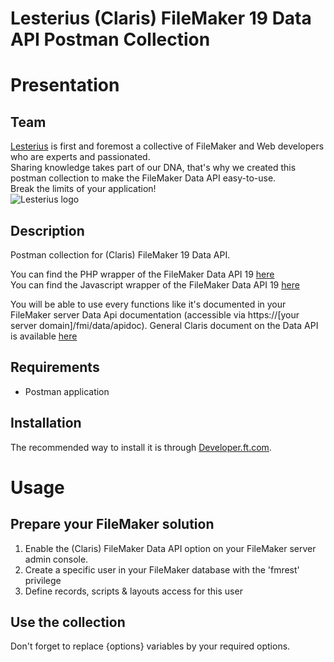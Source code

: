 Lesterius (Claris) FileMaker 19 Data API Postman Collection
=======================

# Presentation

## Team
[Lesterius](https://www.lesterius.com "Lesterius") is first and foremost a collective of FileMaker and Web developers who are experts and passionated.\
Sharing knowledge takes part of our DNA, that's why we created this postman collection to make the FileMaker Data API easy-to-use.\
Break the limits of your application!\
![Lesterius logo](http://i1.createsend1.com/ei/r/29/D33/DFF/183501/csfinal/Mailing_Lesterius-logo.png "Lesterius")

## Description

Postman collection for (Claris) FileMaker 19 Data API.

You can find the PHP wrapper of the FileMaker Data API 19 [here](https://github.com/myFMbutler/myFMApiLibrary-for-PHP)<br/>
You can find the Javascript wrapper of the FileMaker Data API 19 [here](https://github.com/myFMbutler/myFMApiLibrary-for-JS)<br/>

You will be able to use every functions like it's documented in your FileMaker server Data Api documentation (accessible via https://[your server domain]/fmi/data/apidoc).
General Claris document on the Data API is available [here](https://help.claris.com/en/data-api-guide/)


## Requirements

- Postman application

## Installation

The recommended way to install it is through [Developer.ft.com](https://developer.ft.com/portal/docs-start-install-postman-and-import-request-collection).

# Usage

## Prepare your FileMaker solution

1. Enable the (Claris) FileMaker Data API option on your FileMaker server admin console.
2. Create a specific user in your FileMaker database with the 'fmrest' privilege
3. Define records, scripts & layouts access for this user

## Use the collection

Don't forget to replace {options} variables by your required options.
